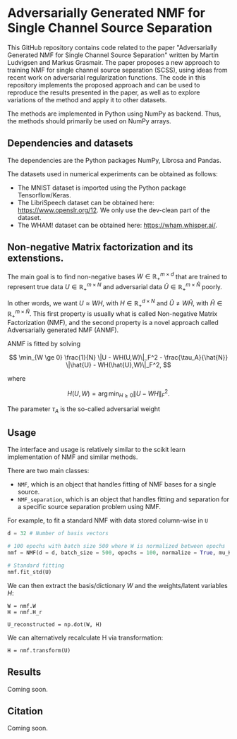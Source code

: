 
# Adversarially Generated NMF for Single Channel Source Separation

This GitHub repository contains code related to the paper "Adversarially Generated NMF for Single Channel Source Separation" written by Martin Ludvigsen and Markus Grasmair. The paper proposes a new approach to training NMF for single channel source separation (SCSS), using ideas from recent work on adversarial regularization functions. The code in this repository implements the proposed approach and can be used to reproduce the results presented in the paper, as well as to explore variations of the method and apply it to other datasets.

The methods are implemented in Python using NumPy as backend. Thus, the methods should primarily be used on NumPy arrays.

## Dependencies and datasets

The dependencies are the Python packages NumPy, Librosa and Pandas. 

The datasets used in numerical experiments can be obtained as follows:
- The MNIST dataset is imported using the Python package Tensorflow/Keras. 
- The LibriSpeech dataset can be obtained here: https://www.openslr.org/12. We only use the dev-clean part of the dataset.
- The WHAM! dataset can be obtained here: https://wham.whisper.ai/.

## Non-negative Matrix factorization and its extenstions.

The main goal is to find non-negative bases $W \in \mathbb{R}_+^{m \times d}$ that are trained to represent true data $U \in \mathbb{R}_+^{m \times N}$ and adversarial data $\hat{U} \in \mathbb{R}_+^{m \times \hat{N}}$ poorly.

In other words, we want $U \approx WH$, with $H \in \mathbb{R}_+^{d \times N}$ and $\hat{U} \neq W\hat{H}$, with $\hat{H} \in \mathbb{R}_+^{m \times \hat{N}}$. This first property is usually what is called Non-negative Matrix Factorization (NMF), and the second property is
a novel approach called Adversarially generated NMF (ANMF).

ANMF is fitted by solving

$$ \min_{W \ge 0} \frac{1}{N} \|U - WH(U,W)\|_F^2 - \frac{\tau_A}{\hat{N}}  \|\hat{U} - WH(\hat{U},W)\|_F^2, $$

where

$$ H(U,W) = \arg \min_{H \ge 0} \|U - WH\|_F^2.$$

The parameter $\tau_A$ is the so-called adversarial weight

## Usage
The interface and usage is relatively similar to the scikit learn implementation of NMF and similar methods.

There are two main classes:

- ```NMF```, which is an object that handles fitting of NMF bases for a single source.
- ```NMF_separation```, which is an object that handles fitting and separation for a specific source separation problem using NMF.




For example, to fit a standard NMF with data stored column-wise in ```U```
```python
d = 32 # Number of basis vectors

# 100 epochs with batch size 500 where W is normalized between epochs
nmf = NMF(d = d, batch_size = 500, epochs = 100, normalize = True, mu_H = )

# Standard fitting
nmf.fit_std(U)
```

We can then extract the basis/dictionary $W$ and the weights/latent variables $H$:
```
W = nmf.W
H = nmf.H_r

U_reconstructed = np.dot(W, H)
```

We can alternatively recalculate H via transformation:
```
H = nmf.transform(U)
```


## Results

Coming soon.

## Citation

Coming soon. 
